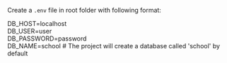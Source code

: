 Create a `.env` file in root folder with following format:

DB_HOST=localhost  
DB_USER=user  
DB_PASSWORD=password  
DB_NAME=school      # The project will create a database called 'school' by default  
